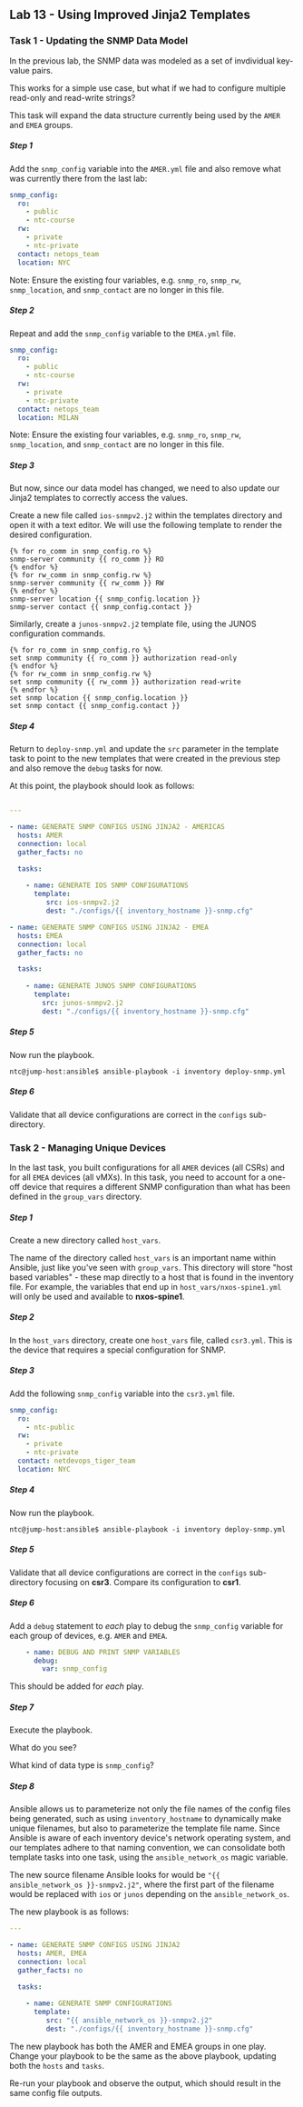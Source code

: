 ## Lab 13 - Using Improved Jinja2 Templates

### Task 1 - Updating the SNMP Data Model

In the previous lab, the SNMP data was modeled as a set of invdividual key-value pairs.

This works for a simple use case, but what if we had to configure multiple read-only and read-write strings?

This task will expand the data structure currently being used by the `AMER` and `EMEA` groups.


##### Step 1

Add the `snmp_config` variable into the `AMER.yml` file and also remove what was currently there from the last lab:


``` yaml
snmp_config:
  ro:
    - public
    - ntc-course
  rw:
    - private
    - ntc-private
  contact: netops_team
  location: NYC

```

Note: Ensure the existing four variables, e.g. `snmp_ro`, `snmp_rw`, `snmp_location`, and `snmp_contact` are no longer in this file.


##### Step 2

Repeat and add the `snmp_config` variable to the `EMEA.yml` file.


``` yaml
snmp_config:
  ro:
    - public
    - ntc-course
  rw:
    - private
    - ntc-private
  contact: netops_team
  location: MILAN


```

Note: Ensure the existing four variables, e.g. `snmp_ro`, `snmp_rw`, `snmp_location`, and `snmp_contact` are no longer in this file.


##### Step 3

But now, since our data model has changed, we need to also update our Jinja2 templates to correctly access the values.

Create a new file called `ios-snmpv2.j2` within the templates directory and open it with a text editor.
We will use the following template to render the desired configuration.


```
{% for ro_comm in snmp_config.ro %}
snmp-server community {{ ro_comm }} RO
{% endfor %}
{% for rw_comm in snmp_config.rw %}
snmp-server community {{ rw_comm }} RW
{% endfor %}
snmp-server location {{ snmp_config.location }}
snmp-server contact {{ snmp_config.contact }}

```


Similarly, create a `junos-snmpv2.j2` template file, using the JUNOS configuration commands.

```
{% for ro_comm in snmp_config.ro %}
set snmp community {{ ro_comm }} authorization read-only
{% endfor %}
{% for rw_comm in snmp_config.rw %}
set snmp community {{ rw_comm }} authorization read-write
{% endfor %}
set snmp location {{ snmp_config.location }}
set snmp contact {{ snmp_config.contact }}

```


##### Step 4

Return to `deploy-snmp.yml` and update the `src` parameter in the template task to point to the new templates that were created in the previous step and also remove the `debug` tasks for now.

At this point, the playbook should look as follows: 

``` yaml

---

- name: GENERATE SNMP CONFIGS USING JINJA2 - AMERICAS
  hosts: AMER
  connection: local
  gather_facts: no

  tasks:
 
    - name: GENERATE IOS SNMP CONFIGURATIONS
      template:
         src: ios-snmpv2.j2
         dest: "./configs/{{ inventory_hostname }}-snmp.cfg"

- name: GENERATE SNMP CONFIGS USING JINJA2 - EMEA
  hosts: EMEA
  connection: local
  gather_facts: no

  tasks:
    
    - name: GENERATE JUNOS SNMP CONFIGURATIONS
      template:
        src: junos-snmpv2.j2
        dest: "./configs/{{ inventory_hostname }}-snmp.cfg"


```

##### Step 5

Now run the playbook.

```
ntc@jump-host:ansible$ ansible-playbook -i inventory deploy-snmp.yml
```


##### Step 6

Validate that all device configurations are correct in the `configs` sub-directory.



### Task 2 - Managing Unique Devices

In the last task, you built configurations for all `AMER` devices (all CSRs) and for all `EMEA` devices (all vMXs).  In this task, you need to account for a one-off device that requires a different SNMP configuration than what has been defined in the `group_vars` directory.


##### Step 1

Create a new directory called `host_vars`.  

The name of the directory called `host_vars` is an important name within Ansible, just like you've seen with `group_vars`.  This directory will store "host based variables" - these map directly to a host that is found in the inventory file.  For example, the variables that end up in `host_vars/nxos-spine1.yml` will only be used and available to **nxos-spine1**.

##### Step 2

In the `host_vars` directory, create one `host_vars` file, called `csr3.yml`.  This is the device that requires a special configuration for SNMP.

##### Step 3

Add the following `snmp_config` variable into the `csr3.yml` file.

``` yaml
snmp_config:
  ro:
    - ntc-public
  rw:
    - private
    - ntc-private
  contact: netdevops_tiger_team
  location: NYC

```

##### Step 4

Now run the playbook.

```
ntc@jump-host:ansible$ ansible-playbook -i inventory deploy-snmp.yml
```


##### Step 5

Validate that all device configurations are correct in the `configs` sub-directory focusing on **csr3**.  Compare its configuration to **csr1**.

##### Step 6

Add a `debug` statement to *each* play to debug the `snmp_config` variable for each group of devices, e.g. `AMER` and `EMEA`.

```yaml
    - name: DEBUG AND PRINT SNMP VARIABLES
      debug:
        var: snmp_config
```

This should be added for _each_ play.

##### Step 7

Execute the playbook.  

What do you see?  

What kind of data type is `snmp_config`?  

##### Step 8

Ansible allows us to parameterize not only the file names of the config files being generated, such as using `inventory_hostname` 
to dynamically make unique filenames, but also to parameterize the template file name. Since Ansible is aware of each inventory device's
network operating system, and our templates adhere to that naming convention, we can consolidate both template tasks into one task, using 
the `ansible_network_os` magic variable. 

The new source filename Ansible looks for would be `"{{ ansible_network_os }}-snmpv2.j2"`, where the first part of the filename would be replaced
with `ios` or `junos` depending on the `ansible_network_os`. 

The new playbook is as follows:
```yaml
---

- name: GENERATE SNMP CONFIGS USING JINJA2
  hosts: AMER, EMEA
  connection: local
  gather_facts: no

  tasks:
 
    - name: GENERATE SNMP CONFIGURATIONS
      template:
         src: "{{ ansible_network_os }}-snmpv2.j2"
         dest: "./configs/{{ inventory_hostname }}-snmp.cfg"

```

The new playbook has both the AMER and EMEA groups in one play. Change your playbook to be the same as the above playbook, updating both the `hosts`
and `tasks`.

Re-run your playbook and observe the output, which should result in the same config file outputs. 